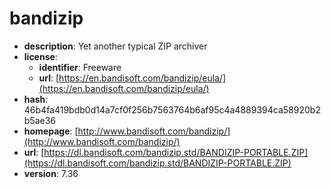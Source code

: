# bandizip

- **description**: Yet another typical ZIP archiver
- **license**:
  - **identifier**: Freeware
  - **url**: [https://en.bandisoft.com/bandizip/eula/](https://en.bandisoft.com/bandizip/eula/)
- **hash**: 46b4fa419bdb0d14a7cf0f256b7563764b6af95c4a4889394ca58920b2b5ae36
- **homepage**: [http://www.bandisoft.com/bandizip/](http://www.bandisoft.com/bandizip/)
- **url**: [https://dl.bandisoft.com/bandizip.std/BANDIZIP-PORTABLE.ZIP](https://dl.bandisoft.com/bandizip.std/BANDIZIP-PORTABLE.ZIP)
- **version**: 7.36


